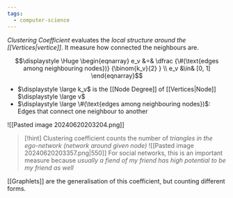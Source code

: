 ```yaml
---
tags:
  - computer-science
---
```

*Clustering Coefficient* evaluates the *local structure around the [[Vertices|vertice]]*. It measure how connected the neighbours are.

$$\displaystyle \Huge \begin{eqnarray} 
e_v &=& \dfrac
{\#(\text{edges among neighbouring nodes})}
{\binom{k_v}{2}
} \\
e_v &\in& [0, 1]
\end{eqnarray}$$

- $\displaystyle \large k_v$ is the [[Node Degree]] of [[Vertices|Node]] $\displaystyle \large v$
- $\displaystyle \large \#(\text{edges among neighbouring nodes})$: Edges that connect one neighbour to another

![[Pasted image 20240620203204.png]]

>[!hint]
>Clustering coefficient counts the number of *triangles in the ego-network (network around given node)* 
>![[Pasted image 20240620203357.png|550]]
>For social networks, this is an important measure because *usually a fiend of my friend has high potential to be my friend as well*

[[Graphlets]] are the generalisation of this coefficient, but counting different forms.





